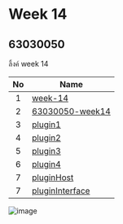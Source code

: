 # Week 14

## 63030050

ลิ้งค์  week 14

| No | Name |
|:-:|-----|
|1|[week-14](https://github.com/Pramotjonsungnoen/week-14)|
|2|[63030050-week14](https://github.com/Pramotjonsungnoen/63030050-week14)|
|3|[plugin1](https://github.com/Pramotjonsungnoen/plugin1)|
|4|[plugin2](https://github.com/Pramotjonsungnoen/plugin2)|
|5|[plugin3](https://github.com/Pramotjonsungnoen/plugin3)|
|6|[plugin4](https://github.com/Pramotjonsungnoen/plugin4)|
|7|[pluginHost](https://github.com/Pramotjonsungnoen/pluginHost)|
|7|[pluginInterface](https://github.com/Pramotjonsungnoen/pluginInterface)|
![image](https://user-images.githubusercontent.com/92082350/145080476-040d8092-c2d2-4e79-93f3-8927a93c3a60.png)
